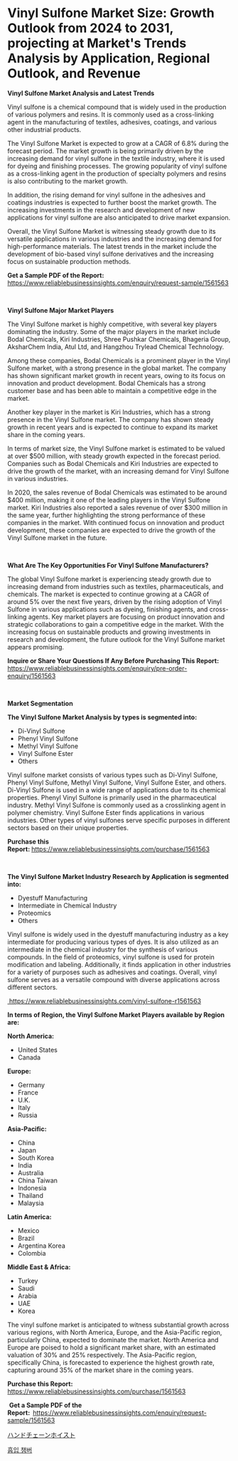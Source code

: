 <p><h1>Vinyl Sulfone Market Size: Growth Outlook from 2024 to 2031, projecting at Market's Trends Analysis by Application, Regional Outlook, and Revenue</h1></p><p><strong>Vinyl Sulfone Market Analysis and Latest Trends</strong></p>
<p><p>Vinyl sulfone is a chemical compound that is widely used in the production of various polymers and resins. It is commonly used as a cross-linking agent in the manufacturing of textiles, adhesives, coatings, and various other industrial products.</p><p>The Vinyl Sulfone Market is expected to grow at a CAGR of 6.8% during the forecast period. The market growth is being primarily driven by the increasing demand for vinyl sulfone in the textile industry, where it is used for dyeing and finishing processes. The growing popularity of vinyl sulfone as a cross-linking agent in the production of specialty polymers and resins is also contributing to the market growth.</p><p>In addition, the rising demand for vinyl sulfone in the adhesives and coatings industries is expected to further boost the market growth. The increasing investments in the research and development of new applications for vinyl sulfone are also anticipated to drive market expansion.</p><p>Overall, the Vinyl Sulfone Market is witnessing steady growth due to its versatile applications in various industries and the increasing demand for high-performance materials. The latest trends in the market include the development of bio-based vinyl sulfone derivatives and the increasing focus on sustainable production methods.</p></p>
<p><strong>Get a Sample PDF of the Report:&nbsp;</strong> <a href="https://www.reliablebusinessinsights.com/enquiry/request-sample/1561563">https://www.reliablebusinessinsights.com/enquiry/request-sample/1561563</a></p>
<p>&nbsp;</p>
<p><strong>Vinyl Sulfone Major Market Players</strong></p>
<p><p>The Vinyl Sulfone market is highly competitive, with several key players dominating the industry. Some of the major players in the market include Bodal Chemicals, Kiri Industries, Shree Pushkar Chemicals, Bhageria Group, AksharChem India, Atul Ltd, and Hangzhou Trylead Chemical Technology.</p><p>Among these companies, Bodal Chemicals is a prominent player in the Vinyl Sulfone market, with a strong presence in the global market. The company has shown significant market growth in recent years, owing to its focus on innovation and product development. Bodal Chemicals has a strong customer base and has been able to maintain a competitive edge in the market.</p><p>Another key player in the market is Kiri Industries, which has a strong presence in the Vinyl Sulfone market. The company has shown steady growth in recent years and is expected to continue to expand its market share in the coming years.</p><p>In terms of market size, the Vinyl Sulfone market is estimated to be valued at over $500 million, with steady growth expected in the forecast period. Companies such as Bodal Chemicals and Kiri Industries are expected to drive the growth of the market, with an increasing demand for Vinyl Sulfone in various industries.</p><p>In 2020, the sales revenue of Bodal Chemicals was estimated to be around $400 million, making it one of the leading players in the Vinyl Sulfone market. Kiri Industries also reported a sales revenue of over $300 million in the same year, further highlighting the strong performance of these companies in the market. With continued focus on innovation and product development, these companies are expected to drive the growth of the Vinyl Sulfone market in the future.</p></p>
<p>&nbsp;</p>
<p><strong>What Are The Key Opportunities For Vinyl Sulfone Manufacturers?</strong></p>
<p><p>The global Vinyl Sulfone market is experiencing steady growth due to increasing demand from industries such as textiles, pharmaceuticals, and chemicals. The market is expected to continue growing at a CAGR of around 5% over the next five years, driven by the rising adoption of Vinyl Sulfone in various applications such as dyeing, finishing agents, and cross-linking agents. Key market players are focusing on product innovation and strategic collaborations to gain a competitive edge in the market. With the increasing focus on sustainable products and growing investments in research and development, the future outlook for the Vinyl Sulfone market appears promising.</p></p>
<p><strong>Inquire or Share Your Questions If Any Before Purchasing This Report:</strong> <a href="https://www.reliablebusinessinsights.com/enquiry/pre-order-enquiry/1561563">https://www.reliablebusinessinsights.com/enquiry/pre-order-enquiry/1561563</a></p>
<p>&nbsp;</p>
<p><strong>Market Segmentation</strong></p>
<p><strong>The Vinyl Sulfone Market Analysis by types is segmented into:</strong></p>
<p><ul><li>Di-Vinyl Sulfone</li><li>Phenyl Vinyl Sulfone</li><li>Methyl Vinyl Sulfone</li><li>Vinyl Sulfone Ester</li><li>Others</li></ul></p>
<p><p>Vinyl sulfone market consists of various types such as Di-Vinyl Sulfone, Phenyl Vinyl Sulfone, Methyl Vinyl Sulfone, Vinyl Sulfone Ester, and others. Di-Vinyl Sulfone is used in a wide range of applications due to its chemical properties. Phenyl Vinyl Sulfone is primarily used in the pharmaceutical industry. Methyl Vinyl Sulfone is commonly used as a crosslinking agent in polymer chemistry. Vinyl Sulfone Ester finds applications in various industries. Other types of vinyl sulfones serve specific purposes in different sectors based on their unique properties.</p></p>
<p><strong>Purchase this Report:&nbsp;</strong><a href="https://www.reliablebusinessinsights.com/purchase/1561563">https://www.reliablebusinessinsights.com/purchase/1561563</a></p>
<p>&nbsp;</p>
<p><strong>The Vinyl Sulfone Market Industry Research by Application is segmented into:</strong></p>
<p><ul><li>Dyestuff Manufacturing</li><li>Intermediate in Chemical Industry</li><li>Proteomics</li><li>Others</li></ul></p>
<p><p>Vinyl sulfone is widely used in the dyestuff manufacturing industry as a key intermediate for producing various types of dyes. It is also utilized as an intermediate in the chemical industry for the synthesis of various compounds. In the field of proteomics, vinyl sulfone is used for protein modification and labeling. Additionally, it finds application in other industries for a variety of purposes such as adhesives and coatings. Overall, vinyl sulfone serves as a versatile compound with diverse applications across different sectors.</p></p>
<p><a href="https://www.reliablebusinessinsights.com/vinyl-sulfone-r1561563">&nbsp;https://www.reliablebusinessinsights.com/vinyl-sulfone-r1561563</a></p>
<p><strong>In terms of Region, the Vinyl Sulfone Market Players available by Region are:</strong></p>
<p>
    <p> <strong> North America: </strong>
        <ul>
            <li>United States</li>
            <li>Canada</li>
        </ul>
        </p> 
    <p> <strong> Europe: </strong>
        <ul>
            <li>Germany</li>
            <li>France</li>
            <li>U.K.</li>
            <li>Italy</li>
            <li>Russia</li>
        </ul>
        </p> 
    <p> <strong> Asia-Pacific: </strong>
        <ul>
            <li>China</li>
            <li>Japan</li>
            <li>South Korea</li>
            <li>India</li>
            <li>Australia</li>
            <li>China Taiwan</li>
            <li>Indonesia</li>
            <li>Thailand</li>
            <li>Malaysia</li>
        </ul>
        </p> 
    <p> <strong> Latin America: </strong>
        <ul>
            <li>Mexico</li>
            <li>Brazil</li>
            <li>Argentina Korea</li>
            <li>Colombia</li>
        </ul>
        </p> 
    <p> <strong> Middle East & Africa: </strong>
        <ul>
            <li>Turkey</li>
            <li>Saudi</li>
            <li>Arabia</li>
            <li>UAE</li>
            <li>Korea</li>
        </ul>
    </p>
    </p>
<p><p>The vinyl sulfone market is anticipated to witness substantial growth across various regions, with North America, Europe, and the Asia-Pacific region, particularly China, expected to dominate the market. North America and Europe are poised to hold a significant market share, with an estimated valuation of 30% and 25% respectively. The Asia-Pacific region, specifically China, is forecasted to experience the highest growth rate, capturing around 35% of the market share in the coming years.</p></p>
<p><strong>Purchase this Report: </strong><a href="https://www.reliablebusinessinsights.com/purchase/1561563">https://www.reliablebusinessinsights.com/purchase/1561563</a></p>
<p>&nbsp;<strong>Get a Sample PDF of the Report:&nbsp;&nbsp;</strong><a href="https://www.reliablebusinessinsights.com/enquiry/request-sample/1561563">https://www.reliablebusinessinsights.com/enquiry/request-sample/1561563</a></p>
<p><strong></strong></p>
<p><p><a href="https://github.com/oafhukehf4709715/Market-Research-Report-List-3/blob/main/39241931065.md">ハンドチェーンホイスト</a></p><p><a href="https://github.com/gambitz1998/Market-Research-Report-List-1/blob/main/72530784776.md">흡입 챔버</a></p></p>
